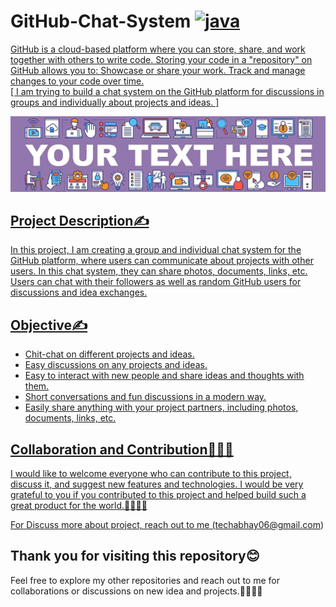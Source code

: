 
# GitHub-Chat-System <a href="https://www.GitHub.com" target="_blank" rel="noreferrer"> <img src="https://www.svgrepo.com/show/303615/github-icon-1-logo.svg" alt="java" width="30" height="30"/>

GitHub is a cloud-based platform where you can store, share, and work together with others to write code. 
Storing your code in a "repository" on GitHub allows you to: Showcase or share your work.
Track and manage changes to your code over time.
<br/>
[ I am trying to build a chat system on the GitHub platform for discussions in groups and individually about projects and ideas. ]

![Standpickup logo](https://github.com/abhaymishra24/GitHub-Chat/blob/main/githubbb5.jpg)

## Project Description✍️

In this project, I am creating a group and individual chat system for the GitHub platform, where users can communicate about projects with other users.
In this chat system, they can share photos, documents, links, etc. Users can chat with their followers as well as random GitHub users for discussions and idea exchanges.

## Objective✍️

- Chit-chat on different projects and ideas.
- Easy discussions on any projects and ideas.
- Easy to interact with new people and share ideas and thoughts with them.
- Short conversations and fun discussions in a modern way.
- Easily share anything with your project partners, including photos, documents, links, etc.

## Collaboration and Contribution🤝🧑‍💻

I would like to welcome everyone who can contribute to this project, discuss it, and suggest new features and technologies. I would be very grateful to you if you contributed to this project and helped build such a great product for the world.🤝🧑‍💻🚀

For Discuss more about project, reach out to me (techabhay06@gmail.com)

## Thank you for visiting this repository😊

Feel free to explore my other repositories and reach out to me for collaborations or discussions on new idea and projects.🤝🧑‍💻🚀








